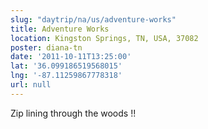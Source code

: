 ```yaml
---
slug: "daytrip/na/us/adventure-works"
title: Adventure Works
location: Kingston Springs, TN, USA, 37082
poster: diana-tn
date: '2011-10-11T13:25:00'
lat: '36.099186519568015'
lng: '-87.11259867778318'
url: null
---
```


Zip lining through the woods !!
